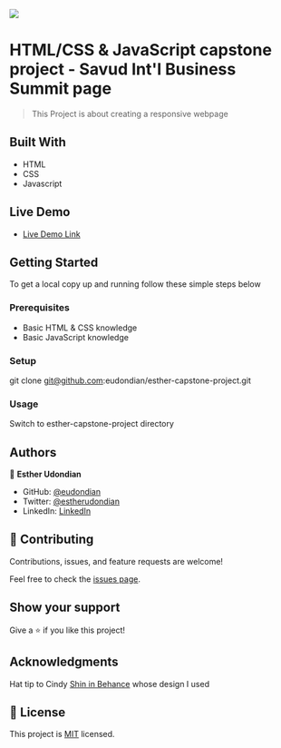 ![](https://img.shields.io/badge/Microverse-blueviolet)

# HTML/CSS & JavaScript capstone project - Savud Int'l Business Summit page

> This Project is about creating a responsive webpage

## Built With

- HTML
- CSS
- Javascript

## Live Demo

- [Live Demo Link]()

## Getting Started

To get a local copy up and running follow these simple steps below

### Prerequisites

- Basic HTML & CSS knowledge
- Basic JavaScript knowledge

### Setup

git clone git@github.com:eudondian/esther-capstone-project.git

### Usage

Switch to esther-capstone-project directory

## Authors

👤 **Esther Udondian**

- GitHub: [@eudondian](https://github.com/eudondian)
- Twitter: [@estherudondian](https://twitter.com/estherudondian)
- LinkedIn: [LinkedIn](https://linkedin.com/in/https://www.linkedin.com/in/esther-udondian-186849119/)

## 🤝 Contributing

Contributions, issues, and feature requests are welcome!

Feel free to check the [issues page](https://github.com/eudondian/esther-capstone-project/issues).

## Show your support

Give a ⭐️ if you like this project!

## Acknowledgments

Hat tip to Cindy [Shin in Behance](https://www.behance.net/adagio07) whose design I used

## 📝 License

This project is [MIT](./MIT.md) licensed.
